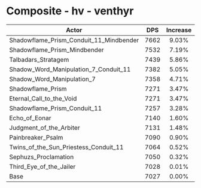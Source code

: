 # Composite - hv - venthyr
| Actor | DPS | Increase |
|---|:---:|:---:|
|Shadowflame_Prism_Conduit_11_Mindbender|7662|9.03%|
|Shadowflame_Prism_Mindbender|7532|7.19%|
|Talbadars_Stratagem|7439|5.86%|
|Shadow_Word_Manipulation_7_Conduit_11|7382|5.05%|
|Shadow_Word_Manipulation_7|7358|4.71%|
|Shadowflame_Prism|7271|3.47%|
|Eternal_Call_to_the_Void|7271|3.47%|
|Shadowflame_Prism_Conduit_11|7257|3.28%|
|Echo_of_Eonar|7140|1.60%|
|Judgment_of_the_Arbiter|7131|1.48%|
|Painbreaker_Psalm|7090|0.90%|
|Twins_of_the_Sun_Priestess_Conduit_11|7064|0.52%|
|Sephuzs_Proclamation|7050|0.32%|
|Third_Eye_of_the_Jailer|7028|0.01%|
|Base|7027|0.00%|
